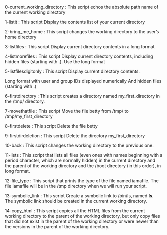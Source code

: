 
0-current_working_directory : This script echos the absolute path name of the current working directory

1-listit                    : This script Display the contents list of your current directory

2-bring_me_home             : This script changes the working directory to the user’s home directory

3-listfiles                 : This script Display current directory contents in a long format

4-listmorefiles             : This script Display current directory contents, including hidden files (starting with .). Use the long format

5-listfilesdigitonly        : This script Display current directory contents.

Long format
with user and group IDs displayed numerically
And hidden files (starting with .)

6-firstdirectory            : This script creates a directory named my_first_directory in the /tmp/ directory.

7-movethatfile              : This script Move the file betty from /tmp/ to /tmp/my_first_directory

8-firstdelete               : This script Delete the file betty

9-firstdirdeletion          : This script Delete the directory my_first_directory

10-back			    : This script changes the working directory to the previous one.

11-lists                    : This script that lists all files (even ones with names beginning with a period character, which are normally hidden) in the current directory and the parent of the working directory and the /boot directory (in this order), in long format.

12-file_type                : This script that prints the type of the file named iamafile. The file iamafile will be in the /tmp directory when we will run your script.

13-symbolic_link            : This script Create a symbolic link to /bin/ls, named __ls__. The symbolic link should be created in the current working directory.

14-copy_html                : This script copies all the HTML files from the current working directory to the parent of the working directory, but only copy files that did not exist in the parent of the working directory or were newer than the versions in the parent of the working directory.
